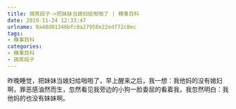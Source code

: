 ```yaml
---
title: 搞笑段子->把妹妹当媳妇给啪啪了 | 糗事百科
date: 2019-11-24 12:33:47
urlname: 0a48d01346bfc0a27958e22edf72c8ec
tags: 
- 糗事百科
categories:
- 糗事百科
- 搞笑段子
---
```

昨晚睡觉，把妹妹当媳妇给啪啪了，早上醒来之后，我一想：我他妈的没有媳妇啊，罪恶感油然而生，忽然看见我旁边的小狗一脸委屈的看着我，我忽然明白：我他妈的也没有妹妹啊。


